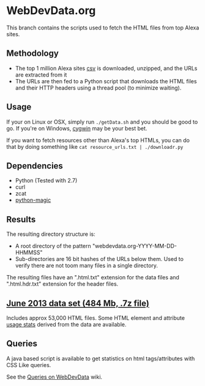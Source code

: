 # WebDevData.org

This branch contains the scripts used to fetch the HTML files from top
Alexa sites.

## Methodology

* The top 1 million Alexa sites
[csv](http://s3.amazonaws.com/alexa-static/top-1m.csv.zip) is
downloaded, unzipped, and the URLs are extracted from it
* The URLs are then fed to a Python script that downloads the HTML files
and their HTTP headers using a thread pool (to minimize waiting). 

## Usage

If your on Linux or OSX, simply run `./getData.sh` and you should be
good to go.
If you're on Windows, [cygwin](http://www.cygwin.com/) may be your best
bet.

If you want to fetch resources other than Alexa's top HTMLs, you can do
that by doing something like `cat resource_urls.txt | ./downloadr.py`

## Dependencies

* Python (Tested with 2.7)
* curl
* zcat
* [python-magic](https://github.com/ahupp/python-magic)

## Results 

The resulting directory structure is:
 
* A root directory of the pattern "webdevdata.org-YYYY-MM-DD-HHMMSS"
* Sub-directories are 16 bit hashes of the URLs below them. Used to
verify there are not toom many files in a single directory. 

The resulting files have an ".html.txt" extension for the data files and
".html.hdr.txt" extension for the header files.

## <a href="http://www.html5accessibility.com/HTMLdata/webdevdata.org-2013-06-18.7z">June 2013 data set (484 Mb, .7z file)</a> 
Includes approx 53,000 HTML files.
Some HTML element and attribute <a href="https://docs.google.com/spreadsheet/ccc?key=0AlVP5_A996c5dFhMQ3R2SG1uZFNZVEsxUURQN213VVE#gid=0">usage stats</a> derived from the data are available.

## Queries
A java based script is available to get statistics on html tags/attributes with CSS Like queries.

See the [Queries on WebDevData](https://github.com/baptistelebail/webdevdata.org/wiki) wiki.
